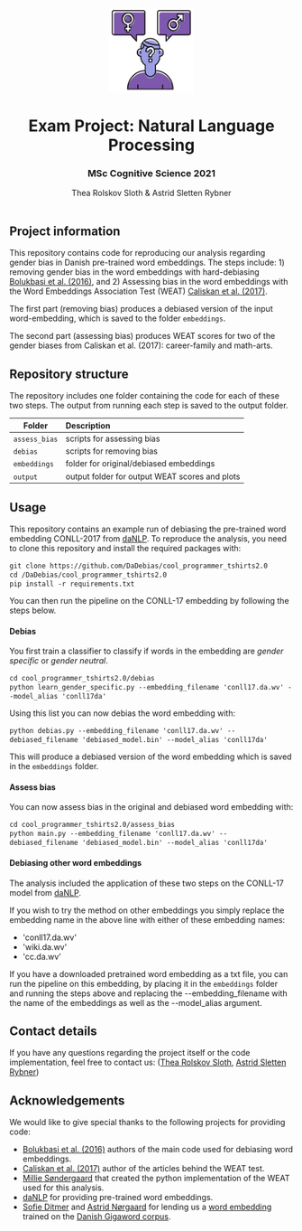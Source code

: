 <br />
<p align="center">
  <a href="https://github.com/DaDebias/cool_programmer_tshirts2.0">
    <img src="cool.png" alt="Logo" width=150 height=150>
  </a>
  
  <h1 align="center">Exam Project: Natural Language Processing</h1> 
  <h3 align="center">MSc Cognitive Science 2021</h3> 


  <p align="center">
    Thea Rolskov Sloth & Astrid Sletten Rybner
    <br />
    <a 
    Aarhus University
    a>
    <br />
  </p>
</p>


## Project information
This repository contains code for reproducing our analysis regarding gender bias in Danish pre-trained word embeddings. The steps include: 1) removing gender bias in the word embeddings with hard-debiasing [Bolukbasi et al. (2016)](https://proceedings.neurips.cc/paper/2016/file/a486cd07e4ac3d270571622f4f316ec5-Paper.pdf), and 2) Assessing bias in the word embeddings with the Word Embeddings Association Test (WEAT) [Caliskan et al. (2017)](http://omeka.unibe.ch/files/original/49b5837cb8707025e98129ca035026e0f2143d76.pdf).

The first part (removing bias) produces a debiased version of the input word-embedding, which is saved to the folder ```embeddings```. 

The second part (assessing bias) produces WEAT scores for two of the gender biases from Caliskan et al. (2017): career-family and math-arts. 

## Repository structure
The repository includes one folder containing the code for each of these two steps. The output from running each step is saved to the output folder. 

| Folder | Description|
|--------|:-----------|
```assess_bias``` | scripts for assessing bias 
```debias``` | scripts for removing bias 
```embeddings```| folder for original/debiased embeddings
```output``` | output folder for output WEAT scores and plots

## Usage
This repository contains an example run of debiasing the pre-trained word embedding CONLL-2017 from [daNLP](https://github.com/alexandrainst/danlp). 
To reproduce the analysis, you need to clone this repository and install the required packages with:

```
git clone https://github.com/DaDebias/cool_programmer_tshirts2.0
cd /DaDebias/cool_programmer_tshirts2.0
pip install -r requirements.txt
```
You can then run the pipeline on the CONLL-17 embedding by following the steps below. 

#### Debias 
You first train a classifier to classify if words in the embedding are _gender specific_ or _gender neutral_.

``` 
cd cool_programmer_tshirts2.0/debias
python learn_gender_specific.py --embedding_filename 'conll17.da.wv' --model_alias 'conll17da'
```
Using this list you can now debias the word embedding with: 

```
python debias.py --embedding_filename 'conll17.da.wv' --debiased_filename 'debiased_model.bin' --model_alias 'conll17da'
```
This will produce a debiased version of the word embedding which is saved in the ```embeddings``` folder. 

#### Assess bias 
You can now assess bias in the original and debiased word embedding with:

```
cd cool_programmer_tshirts2.0/assess_bias
python main.py --embedding_filename 'conll17.da.wv' --debiased_filename 'debiased_model.bin' --model_alias 'conll17da'
```

#### Debiasing other word embeddings
The analysis included the application of these two steps on the CONLL-17 model from [daNLP](https://github.com/alexandrainst/danlp). 

If you wish to try the method on other embeddings you simply replace the embedding name in the above line with either of these embedding names: 
- 'conll17.da.wv'
- 'wiki.da.wv'
- 'cc.da.wv'

If you have a downloaded pretrained word embedding as a txt file, you can run the pipeline on this embedding, by placing it in the ```embeddings``` folder and running the steps above and replacing the --embedding_filename with the name of the embeddings as well as the --model_alias argument. 

## Contact details
If you have any questions regarding the project itself or the code implementation, feel free to contact us: ([Thea Rolskov Sloth](mailto:201706833@post.au.dk), [Astrid Sletten Rybner](mailto:201808935@post.au.dk))

## Acknowledgements
We would like to give special thanks to the following projects for providing code:
* [Bolukbasi et al. (2016)](https://github.com/tolga-b/debiaswe) authors of the main code used for debiasing word embeddings. 
* [Caliskan et al. (2017)](http://omeka.unibe.ch/files/original/49b5837cb8707025e98129ca035026e0f2143d76.pdf) author of the articles behind the WEAT test.
* [Millie Søndergaard](https://github.com/milsondergaard/speciale) that created the python implementation of the WEAT used for this analysis. 
* [daNLP](https://github.com/alexandrainst/danlp) for providing pre-trained word embeddings. 
* [Sofie Ditmer](https://github.com/sofieditmer) and [Astrid Nørgaard]() for lending us a [word embedding](https://github.com/TheNLPlayPlatform/NLPlay.git) trained on the [Danish Gigaword corpus](https://gigaword.dk/). 
